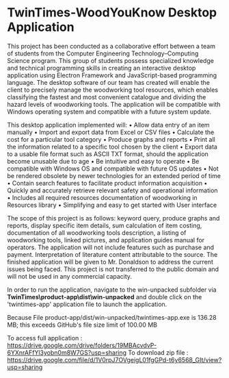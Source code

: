 # TwinTimes-WoodYouKnow Desktop Application

This project has been conducted as a collaborative effort between a team of students from the Computer Engineering Technology–Computing Science program. This group of students possess specialized knowledge and technical programming skills in creating an interactive desktop application using Electron Framework and JavaScript-based programming language. The desktop software of our team has created will enable the client to precisely manage the woodworking tool resources, which enables classifying the fastest and most convenient catalogue and dividing the hazard levels of woodworking tools. The application will be compatible with Windows operating system and compatible with a future system update.

This desktop application implemented will:
• Allow data entry of an item manually
• Import and export data from Excel or CSV files
• Calculate the cost for a particular tool category
• Produce graphs and reports
• Print all the information related to a specific tool chosen by the client
• Export data to a usable file format such as ASCII TXT format, should the application become unusable due to age
• Be intuitive and easy to operate
• Be compatible with Windows OS and compatible with future OS updates
• Not be rendered obsolete by newer technologies for an extended period of time
• Contain search features to facilitate product information acquisition
• Quickly and accurately retrieve relevant safety and operational information
• Includes all required resources documentation of woodworking in Resources library
• Simplifying and easy to get started with User interface

The scope of this project is as follows: keyword query, produce graphs and reports, display specific item details, sum calculation of item costing, documentation of all woodworking tools description, a listing of woodworking tools, linked pictures, and application guides manual for operators. The application will not include features such as purchase and payment. Interpretation of literature content attributable to the source. The finished application will be given to Mr. Donaldson to address the current issues being faced. This project is not transferred to the public domain and will not be used in any commercial capacity.

In order to run the application, navigate to the win-unpacked subfolder via **TwinTimes\product-app\dist\win-unpacked** and double click on the 'twintimes-app' application file to launch the application. 


Because File product-app/dist/win-unpacked/twintimes-app.exe is 136.28 MB; this exceeds GitHub's file size limit of 100.00 MB

To access full application : https://drive.google.com/drive/folders/19MBAcvdvP-6YXnrAFfYl3yobn0m8W7GS?usp=sharing
To download zip file : https://drive.google.com/file/d/1V0rpJ7OVgeigL01fgGPd-t6y6568_GIt/view?usp=sharing
